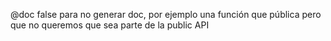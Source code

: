 @doc false
  para no generar doc, por ejemplo una función que pública pero que no queremos que sea parte de la public API
